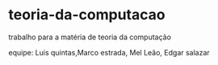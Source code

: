 # teoria-da-computacao


trabalho para a matéria de teoria da computação

equipe: Luis quintas,Marco estrada, Mel Leão, Edgar salazar
